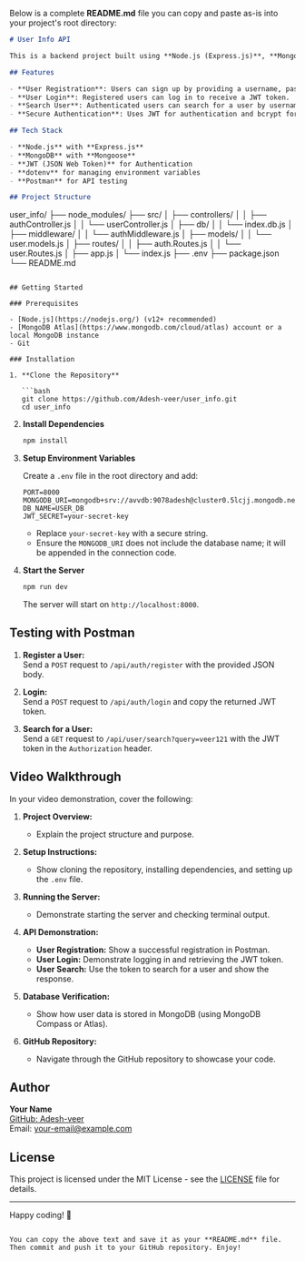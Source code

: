 Below is a complete **README.md** file you can copy and paste as-is into your project's root directory:

```markdown
# User Info API

This is a backend project built using **Node.js (Express.js)**, **MongoDB**, and **JWT** for secure authentication. The application allows users to register, log in, and search for user information.

## Features

- **User Registration**: Users can sign up by providing a username, password, full name, gender, date of birth, and country.
- **User Login**: Registered users can log in to receive a JWT token.
- **Search User**: Authenticated users can search for a user by username (or email) and retrieve full user details (excluding the password).
- **Secure Authentication**: Uses JWT for authentication and bcrypt for hashing passwords.

## Tech Stack

- **Node.js** with **Express.js**
- **MongoDB** with **Mongoose**
- **JWT (JSON Web Token)** for Authentication
- **dotenv** for managing environment variables
- **Postman** for API testing

## Project Structure

```
user_info/
├── node_modules/
├── src/
│   ├── controllers/
│   │   ├── authController.js
│   │   └── userController.js
│   ├── db/
│   │   └── index.db.js
│   ├── middleware/
│   │   └── authMiddleware.js
│   ├── models/
│   │   └── user.models.js
│   ├── routes/
│   │   ├── auth.Routes.js
│   │   └── user.Routes.js
│   ├── app.js
│   └── index.js
├── .env
├── package.json
└── README.md
```

## Getting Started

### Prerequisites

- [Node.js](https://nodejs.org/) (v12+ recommended)
- [MongoDB Atlas](https://www.mongodb.com/cloud/atlas) account or a local MongoDB instance
- Git

### Installation

1. **Clone the Repository**

   ```bash
   git clone https://github.com/Adesh-veer/user_info.git
   cd user_info
   ```

2. **Install Dependencies**

   ```bash
   npm install
   ```

3. **Setup Environment Variables**

   Create a `.env` file in the root directory and add:

   ```env
   PORT=8000
   MONGODB_URI=mongodb+srv://avvdb:9078adesh@cluster0.5lcjj.mongodb.net
   DB_NAME=USER_DB
   JWT_SECRET=your-secret-key
   ```

   - Replace `your-secret-key` with a secure string.
   - Ensure the `MONGODB_URI` does not include the database name; it will be appended in the connection code.

4. **Start the Server**

   ```bash
   npm run dev
   ```

   The server will start on `http://localhost:8000`.



## Testing with Postman

1. **Register a User:**  
   Send a `POST` request to `/api/auth/register` with the provided JSON body.

2. **Login:**  
   Send a `POST` request to `/api/auth/login` and copy the returned JWT token.

3. **Search for a User:**  
   Send a `GET` request to `/api/user/search?query=veer121` with the JWT token in the `Authorization` header.

## Video Walkthrough

In your video demonstration, cover the following:

1. **Project Overview:**  
   - Explain the project structure and purpose.

2. **Setup Instructions:**  
   - Show cloning the repository, installing dependencies, and setting up the `.env` file.

3. **Running the Server:**  
   - Demonstrate starting the server and checking terminal output.

4. **API Demonstration:**  
   - **User Registration:** Show a successful registration in Postman.
   - **User Login:** Demonstrate logging in and retrieving the JWT token.
   - **User Search:** Use the token to search for a user and show the response.

5. **Database Verification:**  
   - Show how user data is stored in MongoDB (using MongoDB Compass or Atlas).

6. **GitHub Repository:**  
   - Navigate through the GitHub repository to showcase your code.

## Author

**Your Name**  
[GitHub: Adesh-veer](https://github.com/Adesh-veer)  
Email: your-email@example.com

## License

This project is licensed under the MIT License - see the [LICENSE](LICENSE) file for details.

---

Happy coding! 🚀
```

You can copy the above text and save it as your **README.md** file. Then commit and push it to your GitHub repository. Enjoy!
